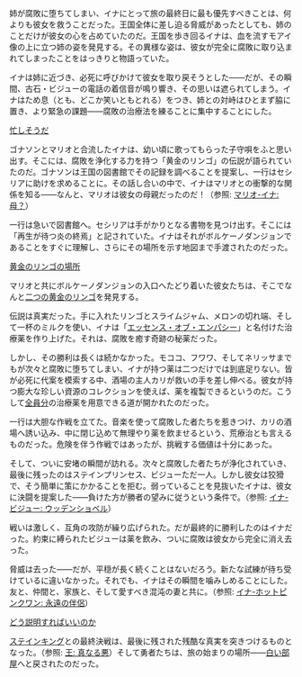 <!-- title: ニノイナ -->
<!-- status: 生存 -->

姉が腐敗に堕ちてしまい、イナにとって旅の最終日に最も優先すべきことは、何よりも彼女を救うことだった。王国全体に差し迫る脅威があったとしても、姉のことだけが彼女の心を占めていたのだ。王国を歩き回るイナは、血を流すモアイ像の上に立つ姉の姿を発見する。その異様な姿は、彼女が完全に腐敗に取り込まれてしまったことをはっきりと物語っていた。

イナは姉に近づき、必死に呼びかけて彼女を取り戻そうとした――だが、その瞬間、古石・ビジューの電話の着信音が鳴り響き、その思いは遮られてしまう。イナはため息（とも、どこか笑いともとれる）をつき、姉との対峙はひとまず脇に置き、より緊急の課題――腐敗の治療法を練ることに集中することにした。

[忙しそうだ](#embed:https://www.youtube.com/live/NdWqpuyH0Zg?feature=shared&t=692)

ゴナソンとマリオと合流したイナは、幼い頃に歌ってもらった子守唄をふと思い出す。そこには、腐敗を浄化する力を持つ「黄金のリンゴ」の伝説が語られていたのだ。ゴナソンは王国の図書館でその記録を調べることを提案し、一行はセシリアに助けを求めることに。その話し合いの中で、イナはマリオとの衝撃的な関係を知る――なんと、マリオは彼女の母親だったのだ！（参照: [マリオ-イナ: 母？](#edge:raora-ina)）

一行は急いで図書館へ。セシリアは手がかりとなる書物を見つけ出す。そこには「再生が待つ炎の終焉」と記されていた。イナはそれがボルケーノダンジョンであることをすぐに理解し、さらにその場所を示す地図まで手渡されたのだった。

[黄金のリンゴの場所](#embed:https://www.youtube.com/live/NdWqpuyH0Zg?si=Cg4nfvYiqUw5a_yx&start=1256)

マリオと共にボルケーノダンジョンの入口へたどり着いた彼女たちは、そこでなんと[二つの黄金のリンゴ](https://www.youtube.com/live/NdWqpuyH0Zg?feature=shared&t=1718)を発見する。

伝説は真実だった。手に入れたリンゴとスライムジャム、メロンの切れ端、そして一杯のミルクを使い、イナは「[エッセンス・オブ・エンパシー](https://www.youtube.com/live/NdWqpuyH0Zg?feature=shared&t=2070)」と名付けた治療薬を作り上げた。それは、腐敗を癒す奇跡の秘薬だった。

しかし、その勝利は長くは続かなかった。モココ、フワワ、そしてネリッサまでもが次々と腐敗に堕ちてしまい、イナが持つ薬は二つだけでは到底足りない。皆が必死に代案を模索する中、酒場の主人カリが救いの手を差し伸べる。彼女が持つ膨大な珍しい資源のコレクションを使えば、薬を複製できるというのだ。こうして[全員分](https://www.youtube.com/live/NdWqpuyH0Zg?feature=shared&t=2619)の治療薬を用意できる道が開かれたのだった。

一行は大胆な作戦を立てた。音楽を使って腐敗した者たちを惹きつけ、カリの酒場へ誘い込み、中に閉じ込めて無理やり薬を飲ませるという、荒療治とも言えるものだった。危険を伴う作戦ではあったが、挑戦する価値は十分にあった。

そして、ついに安堵の瞬間が訪れる。次々と腐敗した者たちが浄化されていき、最後に残ったのはステインプリンセス、ビジューただ一人。しかし彼女は狡猾で、そう簡単に策にかかることを拒む。弱っていることを見抜いたイナは、彼女に決闘を提案した――負けた方が勝者の望みに従うという条件で。（参照: [イナ-ビジュー: ウッデンショベル](#edge:bijou-ina)）

戦いは激しく、互角の攻防が繰り広げられた。だが最終的に勝利したのはイナだった。約束に縛られたビジューは薬を飲み、ついに腐敗は彼女から完全に消え去った。

脅威は去った――だが、平穏が長く続くことはないだろう。新たな試練が待ち受けているに違いなかった。それでも、イナはその瞬間を噛みしめることにした。友と、仲間と、家族と、そして愛すべき混沌の妻と共に。（参照: [イナ-ホットピンクワン: 永遠の伴侶](#edge:irys-ina)）

[どう説明すればいいのか](#embed:https://www.youtube.com/live/NdWqpuyH0Zg?si=aaRis0u8KSJBqAkw&start=6494)

[ステインキング](https://www.youtube.com/live/NdWqpuyH0Zg?feature=shared&t=7620)との最終決戦は、最後に残された残酷な真実を突きつけるものとなった。（参照: [王: 真なる悪](#node:king)）そして勇者たちは、旅の始まりの場所――[白い部屋](https://www.youtube.com/live/NdWqpuyH0Zg?feature=shared&t=9255)へと戻されたのだった。
